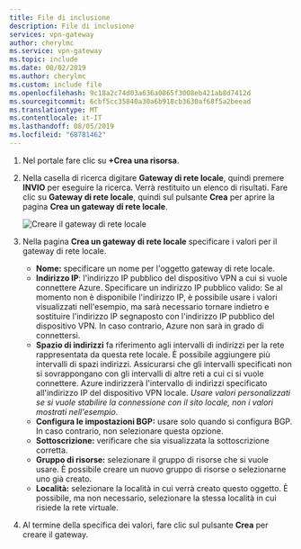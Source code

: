 ```yaml
---
title: File di inclusione
description: File di inclusione
services: vpn-gateway
author: cherylmc
ms.service: vpn-gateway
ms.topic: include
ms.date: 08/02/2019
ms.author: cherylmc
ms.custom: include file
ms.openlocfilehash: 9c18a2c74d03a636a0865f3008eb421ab8d7412d
ms.sourcegitcommit: 6cbf5cc35840a30a6b918cb3630af68f5a2beead
ms.translationtype: MT
ms.contentlocale: it-IT
ms.lasthandoff: 08/05/2019
ms.locfileid: "68781462"
---
```

1. Nel portale fare clic su **+Crea una risorsa**.
2. Nella casella di ricerca digitare **Gateway di rete locale**, quindi premere **INVIO** per eseguire la ricerca. Verrà restituito un elenco di risultati. Fare clic su **Gateway di rete locale**, quindi sul pulsante **Crea** per aprire la pagina **Crea un gateway di rete locale**.

   ![Creare il gateway di rete locale](./media/vpn-gateway-add-lng-rm-portal-include/local-network-gateway.png "Creare il gateway di rete locale")

3. Nella pagina **Crea un gateway di rete locale** specificare i valori per il gateway di rete locale.

   - **Nome:** specificare un nome per l'oggetto gateway di rete locale.
   - **Indirizzo IP**: l'indirizzo IP pubblico del dispositivo VPN a cui si vuole connettere Azure. Specificare un indirizzo IP pubblico valido: Se al momento non è disponibile l'indirizzo IP, è possibile usare i valori visualizzati nell'esempio, ma sarà necessario tornare indietro e sostituire l'indirizzo IP segnaposto con l'indirizzo IP pubblico del dispositivo VPN. In caso contrario, Azure non sarà in grado di connettersi.
   - **Spazio di indirizzi** fa riferimento agli intervalli di indirizzi per la rete rappresentata da questa rete locale. È possibile aggiungere più intervalli di spazi indirizzi. Assicurarsi che gli intervalli specificati non si sovrappongano con gli intervalli di altre reti a cui ci si vuole connettere. Azure indirizzerà l'intervallo di indirizzi specificato all'indirizzo IP del dispositivo VPN locale. *Usare valori personalizzati se si vuole stabilire la connessione con il sito locale, non i valori mostrati nell'esempio*.
   - **Configura le impostazioni BGP:** usare solo quando si configura BGP. In caso contrario, non selezionare questa opzione.
   - **Sottoscrizione:** verificare che sia visualizzata la sottoscrizione corretta.
   - **Gruppo di risorse:** selezionare il gruppo di risorse che si vuole usare. È possibile creare un nuovo gruppo di risorse o selezionarne uno già creato.
   - **Località:** selezionare la località in cui verrà creato questo oggetto. È possibile, ma non necessario, selezionare la stessa località in cui risiede la rete virtuale.

4. Al termine della specifica dei valori, fare clic sul pulsante **Crea** per creare il gateway.
